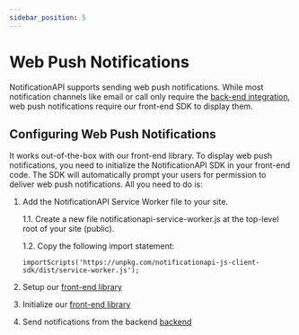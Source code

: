 ```yaml
---
sidebar_position: 5
---
```


# Web Push Notifications

NotificationAPI supports sending web push notifications. While most notification channels like email or call only require the [back-end integration](../quick-start/send-the-notification), web push notifications require our front-end SDK to display them.

## Configuring Web Push Notifications

It works out-of-the-box with our front-end library. To display web push notifications, you need to initialize the NotificationAPI SDK in your front-end code. The SDK will automatically prompt your users for permission to deliver web push notifications. All you need to do is:

1. Add the NotificationAPI Service Worker file to your site.

   1.1. Create a new file notificationapi-service-worker.js at the top-level root of your site (public).

   1.2. Copy the following import statement:

   ```
   importScripts('https://unpkg.com/notificationapi-js-client-sdk/dist/service-worker.js');
   ```

2. Setup our [front-end library ](../reference/js-client#setup)

3. Initialize our [front-end library](../reference/js-client#initialization)

4. Send notifications from the backend [backend](../reference/server#send)
